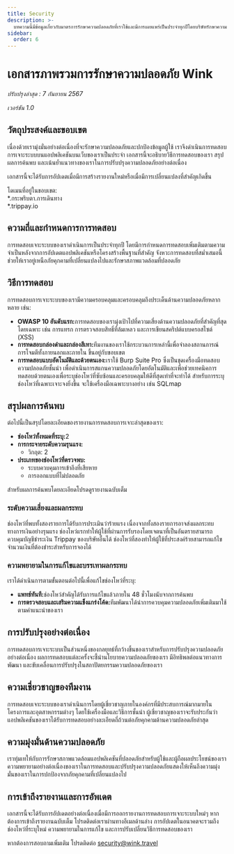 ```yaml
---
title: Security
description: >-
  บทความนี้มีข้อมูลเกี่ยวกับมาตรการรักษาความปลอดภัยที่เราใช้และมีการเผยแพร่เป็นประจำทุกปีโดยบริษัทรักษาความปลอดภัยบุคคลที่สามของเรา
sidebar:
  order: 6
---
```

# เอกสารภาพรวมการรักษาความปลอดภัย Wink

*ปรับปรุงล่าสุด : 7 กันยายน 2567*

*เวอร์ชัน 1.0*

## วัตถุประสงค์และขอบเขต

เนื่องด้วยเรามุ่งมั่นอย่างต่อเนื่องที่จะรักษาความปลอดภัยและปกป้องข้อมูลผู้ใช้ เราจึงดำเนินการทดสอบการเจาะระบบบนแอปพลิเคชันบนเว็บของเราเป็นประจำ เอกสารนี้จะอธิบายวิธีการทดสอบของเรา สรุปผลการค้นพบ และเน้นย้ำแนวทางของเราในการปรับปรุงความปลอดภัยอย่างต่อเนื่อง

เอกสารนี้จะได้รับการอัปเดตเมื่อมีการสร้างรายงานใหม่หรือเมื่อมีการเปลี่ยนแปลงที่สำคัญเกิดขึ้น

โดเมนที่อยู่ในขอบเขต:\
\*.กระพริบตา.การเดินทาง\
\*.trippay.io

## ความถี่และกำหนดการการทดสอบ

การทดสอบเจาะระบบของเราดำเนินการเป็นประจำทุกปี โดยมีการกำหนดการทดสอบเพิ่มเติมตามความจำเป็นหลังจากการอัปเดตแอปพลิเคชันหรือโครงสร้างพื้นฐานที่สำคัญ จังหวะการทดสอบที่สม่ำเสมอนี้ช่วยให้เราอยู่เหนือภัยคุกคามที่เปลี่ยนแปลงไปและรักษาสภาพแวดล้อมที่ปลอดภัย

## วิธีการทดสอบ

การทดสอบการเจาะระบบของเรามีความครอบคลุมและครอบคลุมถึงประเด็นด้านความปลอดภัยหลากหลาย เช่น:

* **OWASP 10 อันดับแรก:**&#xE01;ารทดสอบของเรามุ่งเป้าไปที่ความเสี่ยงด้านความปลอดภัยที่สำคัญที่สุดโดยเฉพาะ เช่น การแทรก การตรวจสอบสิทธิ์ที่ล้มเหลว และการเขียนสคริปต์แบบครอสไซต์ (XSS)
* **การทดสอบกล่องดำและกล่องสีเทา:**&#xE17;ีมงานของเราใช้กระบวนการเหล่านี้เพื่อจำลองสถานการณ์การโจมตีทั้งภายนอกและภายใน ขึ้นอยู่กับขอบเขต
* **การทดสอบแบบอัตโนมัติและด้วยตนเอง:**&#xE40;ราใช้ Burp Suite Pro ซึ่งเป็นชุดเครื่องมือทดสอบความปลอดภัยชั้นนำ เพื่อดำเนินการสแกนความปลอดภัยโดยอัตโนมัติและเพื่อช่วยเทคนิคการทดสอบด้วยตนเองเพื่อระบุช่องโหว่ที่ซับซ้อนและครอบคลุมให้ดีที่สุดเท่าที่จะทำได้ สำหรับการระบุช่องโหว่ที่เฉพาะเจาะจงยิ่งขึ้น จะใช้เครื่องมือเฉพาะบางอย่าง เช่น SQLmap

## สรุปผลการค้นพบ

ต่อไปนี้เป็นสรุปโดยละเอียดของรายงานการทดสอบการเจาะล่าสุดของเรา:

* **ช่องโหว่ทั้งหมดที่ระบุ:**&#x32;
* **การกระจายระดับความรุนแรง:**
  * วิกฤต: 2
* **ประเภทของช่องโหว่ที่ตรวจพบ:**
  * ระบบควบคุมการเข้าถึงที่เสียหาย
  * การออกแบบที่ไม่ปลอดภัย

สำหรับผลการค้นพบโดยละเอียดโปรดดูรายงานฉบับเต็ม

### ระดับความเสี่ยงและผลกระทบ

ช่องโหว่ที่พบทั้งสองรายการได้รับการประเมินว่าร้ายแรง เนื่องจากทั้งสองรายการอาจส่งผลกระทบทางการเงินอย่างรุนแรง ช่องโหว่แรกทำให้ผู้ใช้ที่ผ่านการรับรองโดยเจตนาที่เป็นอันตรายสามารถควบคุมบัญชีชำระเงิน Trippay ของบริษัทอื่นได้ ช่องโหว่ที่สองทำให้ผู้ใช้ที่ประสงค์ร้ายสามารถแก้ไขจำนวนเงินที่ต้องชำระสำหรับการจองได้

### ความพยายามในการแก้ไขและบรรเทาผลกระทบ

เราได้ดำเนินการตามขั้นตอนต่อไปนี้เพื่อแก้ไขช่องโหว่ที่ระบุ:

* **แพทช์ทันที:**&#xE0A;่องโหว่สำคัญได้รับการแก้ไขแล้วภายใน 48 ชั่วโมงนับจากการค้นพบ
* **การตรวจสอบและเสริมความแข็งแกร่งโค้ด:**&#xE17;ีมพัฒนาได้นำการควบคุมความปลอดภัยเพิ่มเติมมาใช้ตามคำแนะนำของเรา

## การปรับปรุงอย่างต่อเนื่อง

การทดสอบการเจาะระบบเป็นส่วนหนึ่งของกลยุทธ์ที่กว้างขึ้นของเราสำหรับการปรับปรุงความปลอดภัยอย่างต่อเนื่อง ผลการทดสอบแต่ละครั้งจะชี้นำนโยบายความปลอดภัยของเรา มีอิทธิพลต่อแนวทางการพัฒนา และขับเคลื่อนการปรับปรุงในสถาปัตยกรรมความปลอดภัยของเรา

## ความเชี่ยวชาญของทีมงาน

การทดสอบเจาะระบบของเราดำเนินการโดยผู้เชี่ยวชาญภายในองค์กรที่มีประสบการณ์มากมายในโครงการและอุตสาหกรรมต่างๆ โดยใช้เครื่องมือและวิธีการชั้นนำ ผู้เชี่ยวชาญของเราจะรับประกันว่าแอปพลิเคชันของเราได้รับการทดสอบอย่างละเอียดถี่ถ้วนต่อภัยคุกคามด้านความปลอดภัยล่าสุด

## ความมุ่งมั่นด้านความปลอดภัย

เราทุ่มเทให้กับการรักษาสภาพแวดล้อมแอปพลิเคชันที่ปลอดภัยสำหรับผู้ใช้และผู้ถือผลประโยชน์ของเรา ความพยายามอย่างต่อเนื่องของเราในการทดสอบและปรับปรุงความปลอดภัยแสดงให้เห็นถึงความมุ่งมั่นของเราในการปกป้องจากภัยคุกคามที่เปลี่ยนแปลงไป

## การเข้าถึงรายงานและการอัพเดต

เอกสารนี้จะได้รับการอัปเดตอย่างต่อเนื่องเมื่อมีการออกรายงานการทดสอบการเจาะระบบใหม่ๆ หากต้องการเข้าถึงรายงานฉบับเต็ม โปรดติดต่อเราผ่านทางอีเมลด้านล่าง การอัปเดตในอนาคตจะรวมถึงช่องโหว่ที่ระบุใหม่ ความพยายามในการแก้ไข และการปรับเปลี่ยนวิธีการทดสอบของเรา

หากต้องการสอบถามเพิ่มเติม โปรดติดต่อ security@wink.travel


